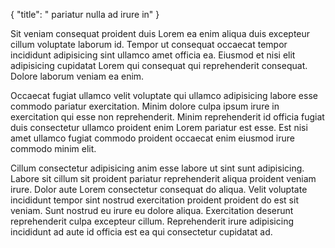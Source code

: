 {
  "title": " pariatur nulla ad irure in"
}

Sit veniam consequat proident duis Lorem ea enim aliqua duis excepteur cillum voluptate laborum id. Tempor ut consequat occaecat tempor incididunt adipisicing sint ullamco amet officia ea. Eiusmod et nisi elit adipisicing cupidatat Lorem qui consequat qui reprehenderit consequat. Dolore laborum veniam ea enim.

Occaecat fugiat ullamco velit voluptate qui ullamco adipisicing labore esse commodo pariatur exercitation. Minim dolore culpa ipsum irure in exercitation qui esse non reprehenderit. Minim reprehenderit id officia fugiat duis consectetur ullamco proident enim Lorem pariatur est esse. Est nisi amet ullamco fugiat commodo proident occaecat enim eiusmod irure commodo minim elit.

Cillum consectetur adipisicing anim esse labore ut sint sunt adipisicing. Labore sit cillum sit proident pariatur reprehenderit aliqua proident veniam irure. Dolor aute Lorem consectetur consequat do aliqua. Velit voluptate incididunt tempor sint nostrud exercitation proident proident do est sit veniam. Sunt nostrud eu irure eu dolore aliqua. Exercitation deserunt reprehenderit culpa excepteur cillum. Reprehenderit irure adipisicing incididunt ad aute id officia est ea qui consectetur cupidatat ad.